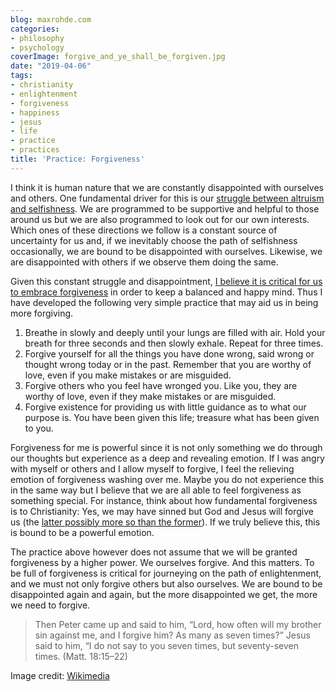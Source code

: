 ```yaml
---
blog: maxrohde.com
categories:
- philosophy
- psychology
coverImage: forgive_and_ye_shall_be_forgiven.jpg
date: "2019-04-06"
tags:
- christianity
- enlightenment
- forgiveness
- happiness
- jesus
- life
- practice
- practices
title: 'Practice: Forgiveness'
---
```


I think it is human nature that we are constantly disappointed with ourselves and others. One fundamental driver for this is our [struggle between altruism and selfishness](https://en.wikipedia.org/wiki/The_Selfish_Gene). We are programmed to be supportive and helpful to those around us but we are also programmed to look out for our own interests. Which ones of these directions we follow is a constant source of uncertainty for us and, if we inevitably choose the path of selfishness occasionally, we are bound to be disappointed with ourselves. Likewise, we are disappointed with others if we observe them doing the same.

Given this constant struggle and disappointment, [I believe it is critical for us to embrace forgiveness](https://maxrohde.com/2018/09/01/a-discussion-of-forgiveness/) in order to keep a balanced and happy mind. Thus I have developed the following very simple practice that may aid us in being more forgiving.

1. Breathe in slowly and deeply until your lungs are filled with air. Hold your breath for three seconds and then slowly exhale. Repeat for three times.
2. Forgive yourself for all the things you have done wrong, said wrong or thought wrong today or in the past. Remember that you are worthy of love, even if you make mistakes or are misguided.
3. Forgive others who you feel have wronged you. Like you, they are worthy of love, even if they make mistakes or are misguided.
4. Forgive existence for providing us with little guidance as to what our purpose is. You have been given this life; treasure what has been given to you.

Forgiveness for me is powerful since it is not only something we do through our thoughts but experience as a deep and revealing emotion. If I was angry with myself or others and I allow myself to forgive, I feel the relieving emotion of forgiveness washing over me. Maybe you do not experience this in the same way but I believe that we are all able to feel forgiveness as something special. For instance, think about how fundamental forgiveness is to Christianity: Yes, we may have sinned but God and Jesus will forgive us (the [latter possibly more so than the former](https://www.esv.org/Rom.%2012%3A17%E2%80%9321/)). If we truly believe this, this is bound to be a powerful emotion.

The practice above however does not assume that we will be granted forgiveness by a higher power. We ourselves forgive. And this matters. To be full of forgiveness is critical for journeying on the path of enlightenment, and we must not only forgive others but also ourselves. We are bound to be disappointed again and again, but the more disappointed we get, the more we need to forgive.

> Then Peter came up and said to him, “Lord, how often will my brother sin against me, and I forgive him? As many as seven times?” Jesus said to him, “I do not say to you seven times, but seventy-seven times. (Matt. 18:15–22)

Image credit: [Wikimedia](https://commons.wikimedia.org/wiki/File:Forgive,_and_ye_shall_be_forgiven.jpg)
